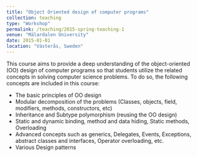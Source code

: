 ```yaml
---
title: "Object Oriented design of computer programs"
collection: teaching
type: "Workshop"
permalink: /teaching/2015-spring-teaching-1
venue: "Mälardalen University"
date: 2015-01-01
location: "Västerås, Sweden"
---
```


This course aims to provide a deep understanding of the object-oriented (OO) design of computer programs so that students utilize the related concepts in solving computer science problems. To do so, the following concepts are included in this course:

- The basic principles of OO design
- Modular decomposition of the problems (Classes, objects, field, modifiers, methods, constructors, etc)
- Inheritance and Subtype polymorphism (reusing the OO design) 
- Static and dynamic binding, method and data hiding, Static methods, Overloading
- Advanced concepts such as generics, Delegates, Events, Exceptions, abstract classes and interfaces, Operator overloading, etc.
- Various Design patterns
